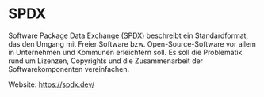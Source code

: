 # SPDX

Software Package Data Exchange (SPDX) beschreibt ein Standardformat, das den Umgang mit Freier Software bzw. Open-Source-Software vor allem in Unternehmen und Kommunen erleichtern soll. Es soll die Problematik rund um Lizenzen, Copyrights und die Zusammenarbeit der Softwarekomponenten vereinfachen.

Website: <https://spdx.dev/>